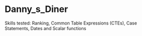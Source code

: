 # Danny_s_Diner
Skills tested: Ranking, Common Table Expressions (CTEs), Case Statements, Dates and Scalar functions
